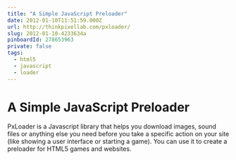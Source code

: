 ```yaml
---
title: "A Simple JavaScript Preloader"
date: 2012-01-10T11:51:59.000Z
url: http://thinkpixellab.com/pxloader/
slug: 2012-01-10-4233634a
pinboardId: 278653963
private: false
tags:
  - html5
  - javascript
  - loader
---
```


# A Simple JavaScript Preloader

PxLoader is a Javascript library that helps you download images, sound files or anything else you need before you take a specific action on your site (like showing a user interface or starting a game). You can use it to create a preloader for HTML5 games and websites.
